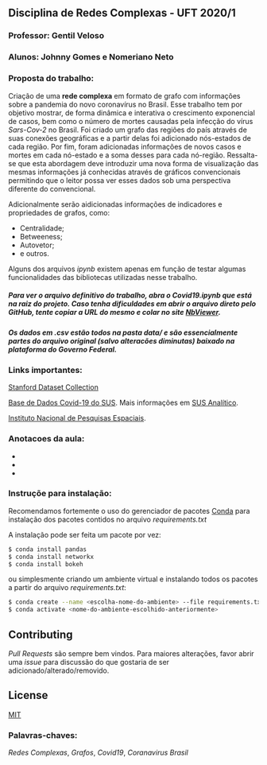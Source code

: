 ## Disciplina de Redes Complexas - UFT 2020/1
### Professor: Gentil Veloso
### Alunos: Johnny Gomes e Nomeriano Neto

### Proposta do trabalho:
Criação de uma **rede complexa** em formato de grafo com informações sobre a pandemia do novo coronavírus no Brasil.
Esse trabalho tem por objetivo mostrar, de forma dinâmica e interativa o crescimento exponencial de casos, bem como o número de mortes causadas pela infecção do vírus *Sars-Cov-2* no Brasil. Foi criado um grafo das regiões do país através de suas conexões geográficas e a partir delas foi adicionado nós-estados de cada região. Por fim, foram adicionadas informações de novos casos e mortes em cada nó-estado e a soma desses para cada nó-região. Ressalta-se que esta abordagem deve introduzir uma nova forma de visualização das mesmas informações já conhecidas através de gráficos convencionais permitindo que o leitor possa ver esses dados sob uma perspectiva diferente do convencional.

Adicionalmente serão aidicionadas informações de indicadores e propriedades de grafos, como:
* Centralidade;
* Betweeness;
* Autovetor;
* e outros.

Alguns dos arquivos *ipynb* existem apenas em função de testar algumas funcionalidades das bibliotecas utilizadas nesse trabalho.

##### Para ver o arquivo definitivo do trabalho, abra o **Covid19.ipynb** que está na raiz do projeto. Caso tenha dificuldades em abrir o arquivo direto pelo GitHub, tente copiar a URL do mesmo e colar no site [NbViewer](https://nbviewer.jupyter.org/).

##### Os dados em *.csv* estão todos na pasta *data/* e são essencialmente partes do arquivo original (salvo alteracões diminutas) baixado na plataforma do Governo Federal.



### Links importantes:
[Stanford Dataset Collection](http://snap.stanford.edu/data/)

[Base de Dados Covid-19 do SUS](https://covid.saude.gov.br/). Mais informações em [SUS Analítico](https://susanalitico.saude.gov.br/).

[Instituto Nacional de Pesquisas Espaciais](http://www.inpe.br/).


### Anotacoes da aula:
-
-
-

### Instruçõe para instalação:
Recomendamos fortemente o uso do gerenciador de pacotes [Conda](https://docs.conda.io/projects/conda/en/latest/user-guide/install/) para instalação dos pacotes contidos no arquivo *requirements.txt*

A instalação pode ser feita um pacote por vez:

```sh
$ conda install pandas
$ conda install networkx
$ conda install bokeh
```
ou simplesmente criando um ambiente virtual e instalando todos os pacotes a partir do arquivo *requirements.txt*:
```sh
$ conda create --name <escolha-nome-do-ambiente> --file requirements.txt
$ conda activate <nome-do-ambiente-escolhido-anteriormente>
```

## Contributing
*Pull Requests* são sempre bem vindos. Para maiores alterações, favor abrir uma *issue* para discussão do que gostaria de ser adicionado/alterado/removido.

## License
[MIT](https://choosealicense.com/licenses/mit/)

### Palavras-chaves:
*Redes Complexas*, *Grafos*, *Covid19*, *Coranavirus Brasil*
